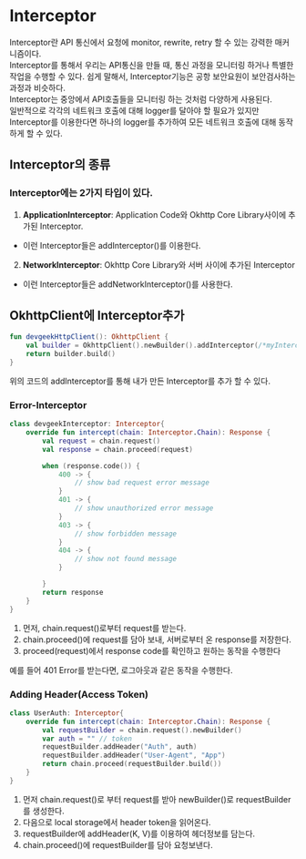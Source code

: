 **Interceptor**
===========
Interceptor란 API 통신에서 요청에 monitor, rewrite, retry 할 수 있는 강력한 매커니즘이다.   
Interceptor를 통해서 우리는 API통신을 만들 때, 통신 과정을 모니터링 하거나 특별한 작업을 수행할 수 있다. 쉽게 말해서, Interceptor기능은 공항 보안요원이 보안검사하는 과정과 비슷하다.   
Interceptor는 중앙에서 API호출들을 모니터링 하는 것처럼 다양하게 사용된다.   
일반적으로 각각의 네트워크 호출에 대해 logger를 달아야 할 필요가 있지만 Interceptor를 이용한다면 하나의 logger를 추가하여 모든 네트워크 호출에 대해 동작하게 할 수 있다.
## **Interceptor의 종류**
### Interceptor에는 2가지 타입이 있다.
1. **ApplicationInterceptor**: Application Code와 Okhttp Core Library사이에 추가된 Interceptor.
- 이런 Interceptor들은 addInterceptor()를 이용한다.
2. **NetworkInterceptor**: Okhttp Core Library와 서버 사이에 추가된 Interceptor
- 이런 Interceptor들은 addNetworkInterceptor()를 사용한다.

## **OkhttpClient에 Interceptor추가**
```kt
fun devgeekHttpClient(): OkhttpClient {
    val builder = OkhttpClient().newBuilder().addInterceptor(/*myInterceptor*/)
    return builder.build()
}
```
위의 코드의 addInterceptor를 통해 내가 만든 Interceptor를 추가 할 수 있다.
### **Error-Interceptor**
```kt
class devgeekInterceptor: Interceptor{
    override fun intercept(chain: Interceptor.Chain): Response {
        val request = chain.request()
        val response = chain.proceed(request)

        when (response.code()) {
            400 -> {
                // show bad request error message
            }
            401 -> {
                // show unauthorized error message
            }
            403 -> {
                // show forbidden message
            }
            404 -> {
                // show not found message
            }

        }
        return response
    }
}
```
1. 먼저, chain.request()로부터 request를 받는다.
2. chain.proceed()에 request를 담아 보내, 서버로부터 온 response를 저장한다.
3. proceed(request)에서 response code를 확인하고 원하는 동작을 수행한다

예를 들어 401 Error를 받는다면, 로그아웃과 같은 동작을 수행한다.
### **Adding Header(Access Token)**
```kt
class UserAuth: Interceptor{
    override fun intercept(chain: Interceptor.Chain): Response {
        val requestBuilder = chain.request().newBuilder()
        var auth = "" // token
        requestBuilder.addHeader("Auth", auth)
        requestBuilder.addHeader("User-Agent", "App")
        return chain.proceed(requestBuilder.build())
    }
}
```
1. 먼저 chain.request()로 부터 request를 받아 newBuilder()로 requestBuilder를 생성한다.
2. 다음으로 local storage에서 header token을 읽어온다.
3. requestBuilder에 addHeader(K, V)를 이용하여 헤더정보를 담는다.
4. chain.proceed()에 requestBuilder를 담아 요청보낸다.
